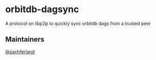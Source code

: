 # orbitdb-dagsync
A protocol on libp2p to quickly sync orbitdb dags from a trusted peer

## Maintainers
[@zachferland](https://github.com/zachferland)

